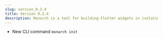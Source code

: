 ```yaml
---
slug: version_0.2.4
title: Version 0.2.4
description: Monarch is a tool for building Flutter widgets in isolation. It makes it easy to build, test and debug complex UIs.
---
```


- New CLI command `monarch init`
